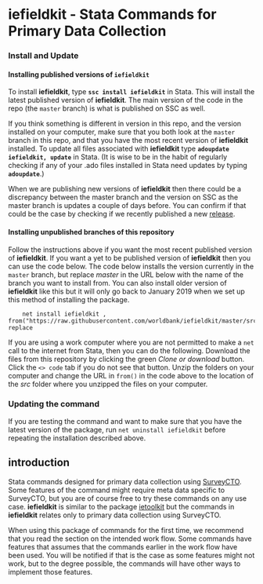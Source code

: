 **iefieldkit - Stata Commands for Primary Data Collection**
=====

### **Install and Update**

#### Installing published versions of `iefieldkit`
To install **iefieldkit**, type **`ssc install iefieldkit`** in Stata. This will install the latest published version of **iefieldkit**. The main version of the code in the repo (the `master` branch) is what is published on SSC as well.

 If you think something is different in version in this repo, and the version installed on your computer, make sure that you both look at the `master` branch in this repo, and that you have the most recent version of **iefieldkit** installed. To update all files associated with **iefieldkit** type **`adoupdate iefieldkit, update`** in Stata. (It is wise to be in the habit of regularly checking if any of your .ado files installed in Stata need updates by typing **`adoupdate`**.)

 When we are publishing new versions of **iefieldkit** then there could be a discrepancy between the master branch and the version on SSC as the master branch is updates a couple of days before. You can confirm if that could be the case by checking if we recently published a new [release](https://github.com/worldbank/iefieldkit/releases).

#### Installing unpublished branches of this repository
Follow the instructions above if you want the most recent published version of **iefieldkit**. If you want a yet to be published version of **iefieldkit** then you can use the code below. The code below installs the version currently in the `master` branch, but replace _master_ in the URL below with the name of the branch you want to install from. You can also install older version of **iefieldkit** like this but it will only go back to January 2019 when we set up this method of installing the package.
```
    net install iefieldkit , from("https://raw.githubusercontent.com/worldbank/iefieldkit/master/src") replace
```

If you are using a work computer where you are not permitted to make a `net` call to the internet from Stata, then you can do the following. Download the files from this repository by clicking the green _Clone or download_ button. Click the `<> code` tab if you do not see that button. Unzip the folders on your computer and change the URL in `from()` in the code above to the location of the _src_ folder where you unzipped the files on your computer.

### Updating the command
If you are testing the command and want to make sure that you have the latest version of the package, run `net uninstall iefieldkit` before repeating the installation described above. 
    
## introduction
Stata commands designed for primary data collection using [SurveyCTO](https://www.surveycto.com/index.html). Some features of the command might require meta data specific to SurveyCTO, but you are of course free to try these commands on any use case. **iefieldkit** is similar to the package [ietoolkit](https://github.com/worldbank/ietoolkit) but the commands in **iefieldkit** relates only to primary data collection using SurveyCTO.

When using this package of commands for the first time, we recommend that you read the section on the intended work flow. Some commands have features that assumes that the commands earlier in the work flow have been used. You will be notified if that is the case as some features might not work, but to the degree possible, the commands will have other ways to implement those features.
